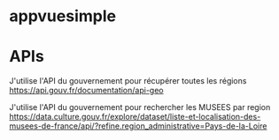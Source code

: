 # appvuesimple

# APIs

J'utilise l'API du gouvernement pour récupérer toutes les régions
https://api.gouv.fr/documentation/api-geo


J'utilise l'API du gouvernement pour rechercher les MUSEES par region
https://data.culture.gouv.fr/explore/dataset/liste-et-localisation-des-musees-de-france/api/?refine.region_administrative=Pays-de-la-Loire